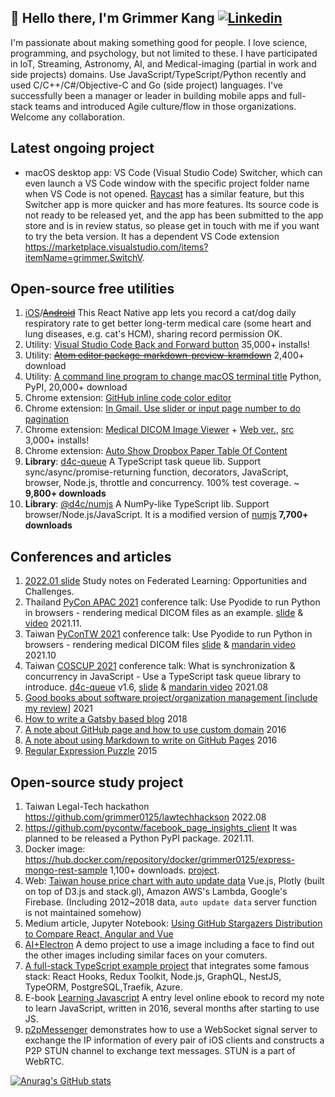 ## 👋 Hello there, I'm Grimmer Kang [![Linkedin](https://img.shields.io/badge/-LinkedIn-0077b5?style=flat&logo=Linkedin&logoColor=white)](https://www.linkedin.com/in/tckang/)

I'm passionate about making something good for people. I love science, programming, and psychology, but not limited to these. I have participated in IoT, Streaming, Astronomy, AI, and Medical-imaging (partial in work and side projects) domains. Use JavaScript/TypeScript/Python recently and used C/C++/C#/Objective-C and Go (side project) languages. I've successfully been a manager or leader in building mobile apps and full-stack teams and introduced Agile culture/flow in those organizations. Welcome any collaboration.

## Latest ongoing project

- macOS desktop app: VS Code (Visual Studio Code) Switcher, which can even launch a VS Code window with the specific project folder name when VS Code is not opened. [Raycast](https://www.raycast.com/) has a similar feature, but this Switcher app is more quicker and has more features. Its source code is not ready to be released yet, and the app has been submitted to the app store and is in review status, so please get in touch with me if you want to try the beta version. It has a dependent VS Code extension https://marketplace.visualstudio.com/items?itemName=grimmer.SwitchV. 

## Open-source free utilities

1. [iOS](https://itunes.apple.com/us/app/maolife/id1397714182)/~~[Android](https://play.google.com/store/apps/details?id=com.lifeoverflow.maolife)~~ This React Native app lets you record a cat/dog daily respiratory rate to get better long-term medical care (some heart and lung diseases, e.g. cat's HCM), sharing record permission OK.
2. Utility: [Visual Studio Code Back and Forward button](https://marketplace.visualstudio.com/items?itemName=grimmer.vscode-back-forward-button) 35,000+ installs!
3. Utility: ~~[Atom editor package-markdown-preview-kramdown](https://atom.io/packages/markdown-preview-kramdown)~~ 2,400+ download
4. Utility: [A command line program to change macOS terminal title](https://pypi.org/project/termtitle/) Python, PyPI, 20,000+ download
5. Chrome extension: [GitHub inline code color editor](https://chrome.google.com/webstore/detail/github-inline-code-color/ancifpojcglbcoilgkpeiphjenigogmb?hl=zh-TW&authuser=0)
6. Chrome extension: [In Gmail. Use slider or input page number to do pagination](https://chrome.google.com/webstore/detail/gmail-pagination-slider/bcjhpmecgoejigiojamklcbfnfnfgnal)
7. Chrome extension: [Medical DICOM Image Viewer](https://chrome.google.com/webstore/detail/dicom-image-viewer/ehppmcooahfnlfhhcflpkcjmonkoindc) + [Web ver.](https://grimmer.io/dicom-web-viewer/), [src](https://github.com/grimmer0125/dicom-web-viewer) 3,000+ installs!
8. Chrome extension: [Auto Show Dropbox Paper Table Of Content]( https://chrome.google.com/webstore/detail/paper-auto-show-toc/eifkjfleeeochflgobmibofbcdiledng)
9. **Library**: [d4c-queue](https://www.npmjs.com/package/d4c-queue) A TypeScript task queue lib. Support sync/async/promise-returning function, decorators, JavaScript, browser, Node.js, throttle and concurrency. 100% test coverage. ~ **9,800+ downloads**
10. **Library**: [@d4c/numjs](https://www.npmjs.com/package/@d4c/numjs) A NumPy-like TypeScript lib. Support browser/Node.js/JavaScript. It is a modified version of [numjs](https://www.npmjs.com/package/numjs) **7,700+ downloads** 

## Conferences and articles

1. [2022.01 slide](https://slides.com/grimmer/study-notes-on-federated-learning-opportunities-and-challenges) Study notes on Federated Learning: Opportunities and Challenges. 
2. Thailand [PyCon APAC 2021](https://th.pycon.org/pages/speakers#Grimmer-Kang) conference talk: Use Pyodide to run Python in browsers - rendering medical DICOM files as an example. [slide](https://slides.com/grimmer/pyconapac_pyodide_dicom_viewer) & [video](https://youtu.be/kd4C6KNbHT4) 2021.11.
3. Taiwan [PyConTW 2021](https://tw.pycon.org/2021/zh-hant/conference/talk/214) conference talk: Use Pyodide to run Python in browsers - rendering medical DICOM files [slide](https://slides.com/grimmer/intro_pyodide_medical_dicom_viewer/) & [mandarin video](https://www.youtube.com/watch?v=Wk6sePJb26o) 2021.10
4. Taiwan [COSCUP 2021](https://coscup.org/2021/zh-TW/session/CGDY3P) conference talk: What is synchronization & concurrency in JavaScript - Use a TypeScript task queue library to introduce. [d4c-queue](https://www.npmjs.com/package/d4c-queue) v1.6, [slide](https://slides.com/grimmer/intro_js_ts_task_queuelib_d4c/fullscreen) & [mandarin video](https://www.youtube.com/watch?v=_wxSAEts35w) 2021.08
5. [Good books about software project/organization management [include my review]](https://paper.dropbox.com/doc/Recommendation-book-list-for-those-people-who-stay-in-software-company--BHfhUtQDDDoOaoVVRcKQjc_HAg-h1OzqSLtap1MqktwFLTG1) 2021
6. [How to write a Gatsby based blog](https://grimmer.netlify.app/gastyjs-blog-tutorial/) 2018
7. [A note about GitHub page and how to use custom domain](https://grimmer.io/GitHub-Page%E7%9A%84%E5%88%86%E9%A1%9E%E4%BB%A5%E5%8F%8A%E4%BD%BF%E7%94%A8Custom-Domain/) 2016
8. [A note about using Markdown to write on GitHub Pages](https://grimmer.io/%E5%9C%A8Github-Pages%E4%B8%8A%E7%94%A8Markdown%E6%96%87%E7%AB%A0%E7%9A%84%E6%B3%A8%E6%84%8F%E4%BA%8B%E9%A0%85/) 2016
9. [Regular Expression Puzzle](https://grimmer.netlify.app/answer-of-regular-expression-puzzle/) 2015

## Open-source study project

1. Taiwan Legal-Tech hackathon https://github.com/grimmer0125/lawtechhackson 2022.08
2. https://github.com/pycontw/facebook_page_insights_client It was planned to be released a Python PyPI package. 2021.11.
3. Docker image: https://hub.docker.com/repository/docker/grimmer0125/express-mongo-rest-sample 1,100+ downloads. [project](https://github.com/grimmer0125/express-mongo-rest-k8s-sample).
4. Web: [Taiwan house price chart with auto update data](https://grimmer.io/Taiwan-house-price-chart/) Vue.js, Plotly (built on top of D3.js and stack.gl), Amazon AWS's Lambda, Google's Firebase. (Including 2012~2018 data, `auto update data` server function is not maintained somehow)
5. Medium article, Jupyter Notebook: [Using GitHub Stargazers Distribution to Compare React, Angular and Vue](https://medium.com/@grimmer0125/compare-react-angular-and-vue-by-using-github-stargazers-distribution-37bd6e445073)
6. [AI+Electron](https://github.com/grimmer0125/electron-face-finder) A demo project to use a image including a face to find out the other images including similar faces on your comuters.  
7. [A full-stack TypeScript example project](https://github.com/grimmer0125/typescript-full-stack-example) that integrates some famous stack: React Hooks, Redux Toolkit, Node.js, GraphQL, NestJS, TypeORM, PostgreSQL,Traefik, Azure.
8. E-book [Learning Javascript](https://lifeoverflow.gitbook.io/learning-javascript/) A entry level online ebook to record my note to learn JavaScript, written in 2016, several months after starting to use JS. 
9. [p2pMessenger](https://github.com/grimmer0125/p2pMessenger) demonstrates how to use a WebSocket signal server to exchange the IP information of every pair of iOS clients and constructs a P2P STUN channel to exchange text messages. STUN is a part of WebRTC.

[![Anurag's GitHub stats](https://github-readme-stats.vercel.app/api?username=grimmer0125&count_private=true&show_icons=true)](https://github.com/anuraghazra/github-readme-stats)


